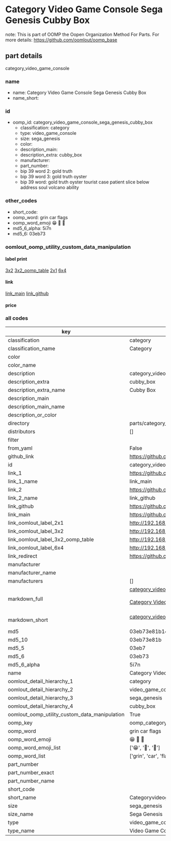 # Category Video Game Console Sega Genesis Cubby Box  

note: This is part of OOMP the Oopen Organization Method For Parts. For more details: https://github.com/oomlout/oomp_base

##  part details
  



category_video_game_console



### name
* name: Category Video Game Console Sega Genesis Cubby Box
* name_short: 
### id
* oomp_id: category_video_game_console_sega_genesis_cubby_box
  * classification: category
  * type: video_game_console
  * size: sega_genesis
  * color: 
  * description_main: 
  * description_extra: cubby_box
  * manufacturer: 
  * part_number: 
  * bip 39 word 2: gold truth
  * bip 39 word 3: gold truth oyster
  * bip 39 word: gold truth oyster tourist case patient slice below address soul volcano ability

### other_codes
* short_code: 
* oomp_word: grin car flags
* oomp_word_emoji :grin: :car: :flags:
* md5_6_alpha: 5i7n
* md5_6: 03eb73






### oomlout_oomp_utility_custom_data_manipulation
#### label print
[3x2](http://192.168.1.245:1112/?label=oomp%205i7n)
[3x2_oomp_table](http://192.168.1.108:1112/?label=oomp%205i7n)
[2x1](http://192.168.1.242:1112/?label=oomp%205i7n)
[6x4](http://192.168.1.55:1112/?label=oomp%205i7n)    

#### link

[link_main](https://github.com/oomlout/oomlout_oomp_version_1_messy/tree/main/parts/category_video_game_console_sega_genesis_cubby_box) [link_github](https://github.com/oomlout/oomlout_oomp_version_1_messy/tree/main/parts/category_video_game_console_sega_genesis_cubby_box)                             

#### price







### all codes 
| key | value |  
| --- | --- |  
| classification | category |  
| classification_name | Category |  
| color |  |  
| color_name |  |  
| description | category_video_game_console |  
| description_extra | cubby_box |  
| description_extra_name | Cubby Box |  
| description_main |  |  
| description_main_name |  |  
| description_or_color |   |  
| directory | parts/category_video_game_console_sega_genesis_cubby_box |  
| distributors | [] |  
| filter |  |  
| from_yaml | False |  
| github_link | https://github.com/oomlout/oomlout_oomp_part_src/tree/main/parts/category_video_game_console_sega_genesis_cubby_box |  
| id | category_video_game_console_sega_genesis_cubby_box |  
| link_1 | https://github.com/oomlout/oomlout_oomp_version_1_messy/tree/main/parts/category_video_game_console_sega_genesis_cubby_box |  
| link_1_name | link_main |  
| link_2 | https://github.com/oomlout/oomlout_oomp_version_1_messy/tree/main/parts/category_video_game_console_sega_genesis_cubby_box |  
| link_2_name | link_github |  
| link_github | https://github.com/oomlout/oomlout_oomp_version_1_messy/tree/main/parts/category_video_game_console_sega_genesis_cubby_box |  
| link_main | https://github.com/oomlout/oomlout_oomp_version_1_messy/tree/main/parts/category_video_game_console_sega_genesis_cubby_box |  
| link_oomlout_label_2x1 | http://192.168.1.242:1112/?label=oomp%205i7n |  
| link_oomlout_label_3x2 | http://192.168.1.245:1112/?label=oomp%205i7n |  
| link_oomlout_label_3x2_oomp_table | http://192.168.1.108:1112/?label=oomp%205i7n |  
| link_oomlout_label_6x4 | http://192.168.1.55:1112/?label=oomp%205i7n |  
| link_redirect | https://github.com/oomlout/oomlout_oomp_version_1_messy/tree/main/parts/category_video_game_console_sega_genesis_cubby_box |  
| manufacturer |  |  
| manufacturer_name |  |  
| manufacturers | [] |  
| markdown_full | [category_video_game_console_sega_genesis_cubby_box](none)<br>[](none)<br>[Category Video Game Console Sega Genesis Cubby Box](none)<br><br> |  
| markdown_short | [category_video_game_console_sega_genesis_cubby_box](none)<br><br> |  
| md5 | 03eb73e81b14d96e84119e5f3cfa7322 |  
| md5_10 | 03eb73e81b |  
| md5_5 | 03eb7 |  
| md5_6 | 03eb73 |  
| md5_6_alpha | 5i7n |  
| name | Category Video Game Console Sega Genesis Cubby Box |  
| oomlout_detail_hierarchy_1 | category |  
| oomlout_detail_hierarchy_2 | video_game_console |  
| oomlout_detail_hierarchy_3 | sega_genesis |  
| oomlout_detail_hierarchy_4 | cubby_box |  
| oomlout_oomp_utility_custom_data_manipulation | True |  
| oomp_key | oomp_category_video_game_console_sega_genesis_cubby_box |  
| oomp_word | grin car flags |  
| oomp_word_emoji | :grin: :car: :flags: |  
| oomp_word_emoji_list | [':grin:', ':car:', ':flags:'] |  
| oomp_word_list | ['grin', 'car', 'flags'] |  
| part_number |  |  
| part_number_exact |  |  
| part_number_name |  |  
| short_code |  |  
| short_name | Categoryvideogameconsole |  
| size | sega_genesis |  
| size_name | Sega Genesis |  
| type | video_game_console |  
| type_name | Video Game Console |  
